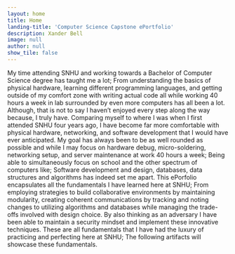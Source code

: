 ```yaml
---
layout: home
title: Home
landing-title: 'Computer Science Capstone ePortfolio'
description: Xander Bell
image: null
author: null
show_tile: false
---
```


My time attending SNHU and working towards a Bachelor of Computer Science degree has taught me a lot; From understanding the basics of physical hardware, learning different programming languages, and getting outside of my comfort zone with writing actual code all while working 40 hours a week in lab surrounded by even more computers has all been a lot. Although, that is not to say I haven’t enjoyed every step along the way because, I truly have. Comparing myself to where I was when I first attended SNHU four years ago, I have become far more comfortable with physical hardware, networking, and software development that I would have ever anticipated. My goal has always been to be as well rounded as possible and while I may focus on hardware debug, micro-soldering, networking setup, and server maintenance at work 40 hours a week; Being able to simultaneously focus on school and the other spectrum of computers like; Software development and design, databases, data structures and algorithms has indeed set me apart. This ePorfolio encapsulates all the fundamentals I have learned here at SNHU; From employing strategies to build collaborative environments by maintaining modularity, creating coherent communications by tracking and noting changes to utilizing algorithms and databases while managing the trade-offs involved with design choice. By also thinking as an adversary I have been able to maintain a security mindset and implement these innovative techniques. These are all fundamentals that I have had the luxury of practicing and perfecting here at SNHU; The following artifacts will showcase these fundamentals.
